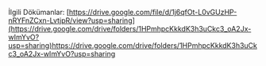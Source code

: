 İlgili Dökümanlar: [https://drive.google.com/file/d/1j6qfOt-L0vGUzHP-nRYFnZCxn-LvtjpR/view?usp=sharing](https://drive.google.com/drive/folders/1HPmhpcKkkdK3h3uCkc3_oA2Jx-wImYvO?usp=sharing)https://drive.google.com/drive/folders/1HPmhpcKkkdK3h3uCkc3_oA2Jx-wImYvO?usp=sharing
